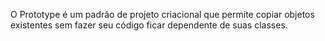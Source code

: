 O Prototype é um padrão de projeto criacional que permite copiar objetos existentes sem fazer seu código ficar dependente de suas classes.
